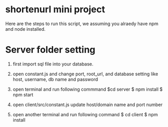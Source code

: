 # shortenurl mini project
Here are the steps to run this script, we assuming you alraedy have npm and node installed.

# Server folder setting

1. first import sql file into your database.

2. open constant.js and change port, root_url, and database setting like host, username, db name and password
3. open terminal and run following commmand
$cd server
$ npm install
$ npm start

4. open client/src/constant.js update host/domain name and port number

5. open another terminal and run following command
$ cd client
$ npm install
